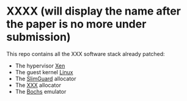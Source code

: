 # XXXX (will display the name after the paper is no more under submission)
<!-- XXX above is for GuaNary -->
<!-- Buffer overflow is a widespread and prevalent memory safety violation in C/C++, reported as the top vulnerability in 2022. Secure memory allocators are generally used to protect systems against attacks that may exploit buffer overflows. Existing allocators mainly rely on two types of countermeasures to prevent or detect overflows: canaries and guard pages, each with its own pros and cons in terms of detection latency and memory footprint.
For virtualized cloud applications, this paper introduces GuaNary, a novel defense against overflows allowing synchronous detection at a low memory footprint cost. To this end, GuaNary leverages Intel Sub-Page write Permission (SPP), a recent hardware virtualization feature that allows to write-protect guest memory at the granularity of 128B (namely, sub-page) instead of 4KB. We implement a software stack, LeanGuard, which promotes the utilization of SPP from inside virtual machines by new secure allocators that use GuaNary. Our evaluation shows that for the same number of protected buffers, LeanGuard consumes 8.3× less memory compared to SlimGuard, a state-of-art secure allocator. Further, for a given amount of memory, LeanGuard allows protecting 25× more buffers than SlimGuard.
The following figure presents the design of LeanGuard. -->

<!-- ![design](leanguard.png)  <p align="center"></p> -->

<!-- <img src="leanguard.png" alt="design" width="50%"/> -->
<!-- XXX below is for LeanGuard -->
This repo contains all the XXX software stack already patched: 
* The hypervisor [Xen](Xen-SPP)
* The guest kernel [Linux](Linux-SPP)
* The [SlimGuard](Allocators/SlimGuard) allocator
* The [XXX](Allocators/LeanGuard) allocator
* The [Bochs](Bochs-SPP) emulator
